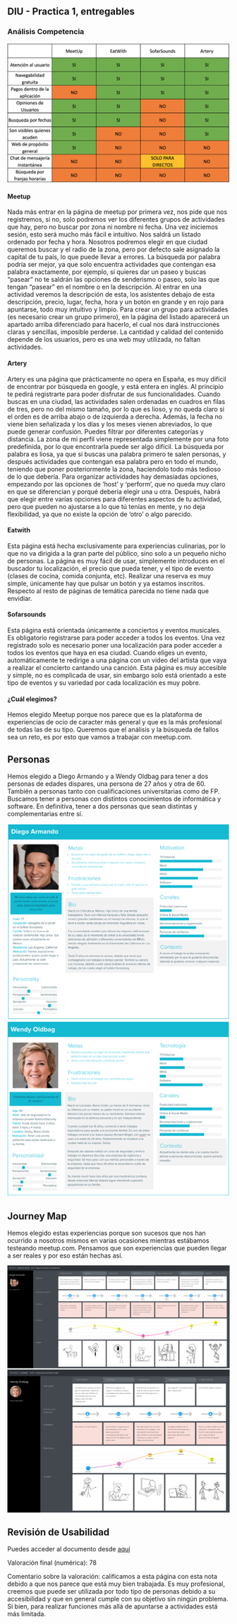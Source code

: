 ## DIU - Practica 1, entregables




### Análisis Competencia

![](CompetitiveAnalysisGrid.png)

#### Meetup
Nada más entrar en la página de meetup por primera vez, nos pide que nos registremos, si no, solo podremos ver los diferentes grupos de actividades que hay, pero no buscar por zona ni nombre ni fecha. Una vez iniciemos sesión, esto será mucho más fácil e intuitivo. Nos saldrá un listado ordenado por fecha y hora. Nosotros podremos elegir en que ciudad queremos buscar y el radio de la zona, pero por defecto sale asignado la capital de tu país, lo que puede llevar a errores. La búsqueda por palabra podría ser mejor, ya que solo encuentra actividades que contengan esa palabra exactamente, por ejemplo, si quieres dar un paseo y buscas “pasear” no te saldrán las opciones de senderismo o paseo, solo las que tengan “pasear” en el nombre o en la descripción. Al entrar en una actividad veremos la descripción de esta, los asistentes debajo de esta descripción, precio, lugar, fecha, hora y un botón en grande y en rojo para apuntarse, todo muy intuitivo y limpio.
Para crear un grupo para actividades (es necesario crear un grupo primero), en la página del listado aparecerá un apartado arriba diferenciado para hacerlo, el cual nos dará instrucciones claras y sencillas, imposible perderse. 
La cantidad y calidad del contenido depende de los usuarios, pero es una web muy utilizada, no faltan actividades.

#### Artery

Artery es una página que prácticamente no opera en España, es muy difícil de encontrar por búsqueda en google, y está entera en inglés. Al principio te pedirá registrarte para poder disfrutar de sus funcionalidades. Cuando buscas en una ciudad, las actividades salen ordenadas en cuadros en filas de tres, pero no del mismo tamaño, por lo que es lioso, y no queda claro si el orden es de arriba abajo o de izquierda a derecha. Además, la fecha no viene bien señalizada y los días y los meses vienen abreviados, lo que puede generar confusión. Puedes filtrar por diferentes categorías y distancia. La zona de mi perfil viene representada simplemente por una foto predefinida, por lo que encontrarla puede ser algo difícil. 
La búsqueda por palabra es liosa, ya que si buscas una palabra primero te salen personas, y después actividades que contengan esa palabra pero en todo el mundo, teniendo que poner posteriormente la zona, haciendolo todo más tedioso de lo que debería.
Para organizar actividades hay demasiadas opciones, empezando por las opciones de ‘host’ y ‘perform’, que no queda muy claro en que se diferencian y porqué debería elegir una u otra. Después, habrá que elegir entre varias opciones para diferentes aspectos de tu actividad, pero que pueden no ajustarse a lo que tú tenías en mente, y no deja flexibilidad, ya que no existe la opción de ‘otro’ o algo parecido. 

#### Eatwith

Esta página está hecha exclusivamente para experiencias culinarias, por lo que no va dirigida a la gran parte del público, sino solo a un pequeño nicho de personas. La página es muy fácil de usar, simplemente introduces en el buscador tu localización, el precio que pueda tener, y el tipo de evento (clases de cocina, comida conjunta, etc). Realizar una reserva es muy simple, únicamente hay que pulsar un botón y ya estamos inscritos. Respecto al resto de páginas de temática parecida no tiene nada que envidiar.

#### Sofarsounds

Esta página está orientada únicamente a conciertos y eventos musicales. Es obligatorio registrarse para poder acceder a todos los eventos. Una vez registrado solo es necesario poner una localización para poder acceder a todos los eventos que haya en esa ciudad. Cuando eliges un evento, automáticamente te redirige a una página con un video del artista que vaya a realizar el  concierto cantando una canción. Esta página es muy accesible y simple, no es complicada de usar, sin embargo solo está orientado a este tipo de eventos y su variedad por cada localización es muy pobre.

#### ¿Cuál elegimos?

Hemos elegido Meetup porque nos parece que es la plataforma de experiencias de ocio de caracter más general y que es la más profesional de todas las de su tipo. Queremos que el análisis y la búsqueda de fallos sea un reto, es por esto que vamos a trabajar con meetup.com.

## Personas 

Hemos elegido a Diego Armando y a Wendy Oldbag para tener a dos personas de edades dispares, una persona de 27 años y otra de 60. También a personas tanto con cualificaciones universitarias como de FP. Buscamos tener a personas con distintos conocimientos de informática y software. En definitiva, tener a dos personas que sean distintas y complementarias entre sí.

![](DiegoArmando.png)
![](WendyOldbag.png)

## Journey Map

Hemos elegido estas experiencias porque son sucesos que nos han ocurrido a nosotros mismos en varias ocasiones mientras estábamos testeando meetup.com. Pensamos que son experiencias que pueden llegar a ser reales y por eso están hechas así.

![](JourneyMapArmando.png)
![](JourneyMapOldbag.png)

## Revisión de Usabilidad

Puedes acceder al documento desde [aquí](https://github.com/ralesdi/DIU20/blob/master/P1/UsabilityReview.pdf)

Valoración final (numérica): 78

Comentario sobre la valoración: calificamos a esta página con esta nota debido a que nos parece que está muy bien trabajada. Es muy profesional, creemos que puede ser utilizada por todo tipo de personas debido a su accesibilidad y que en general cumple con su objetivo sin ningún problema. Si bien, para realizar funciones más allá de apuntarse a actividades está más limitada.
